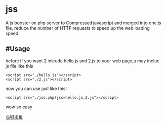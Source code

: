 jss
===

A js booster on php server to Compressed javascript and merged into one js file, reduce the number of HTTP requests to speed up the web loading speed



#Usage
-------
before if you want 2 inlcude hello.js and 2.js to your web page,u may inclue js file like this
    
    <script src="./hello.js"></script>    
    <script src="./2.js"></script>
    
now you can use just like this!

    <script src="./jss.php?jss=hello.js,2.js"></script>
    
wow so easy


[@粥米鱼](http://weibo.com/bcker)

